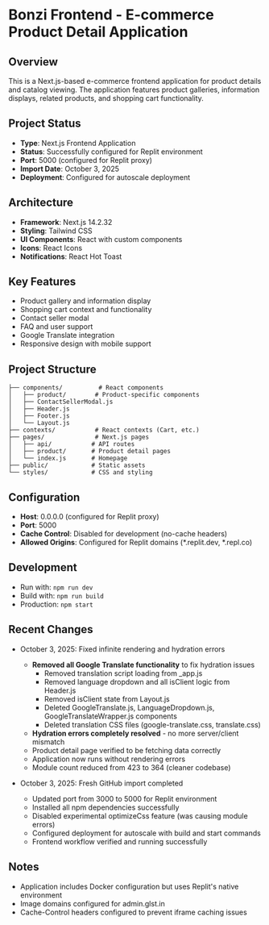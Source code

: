 # Bonzi Frontend - E-commerce Product Detail Application

## Overview
This is a Next.js-based e-commerce frontend application for product details and catalog viewing. The application features product galleries, information displays, related products, and shopping cart functionality.

## Project Status
- **Type**: Next.js Frontend Application
- **Status**: Successfully configured for Replit environment
- **Port**: 5000 (configured for Replit proxy)
- **Import Date**: October 3, 2025
- **Deployment**: Configured for autoscale deployment

## Architecture
- **Framework**: Next.js 14.2.32
- **Styling**: Tailwind CSS
- **UI Components**: React with custom components
- **Icons**: React Icons
- **Notifications**: React Hot Toast

## Key Features
- Product gallery and information display
- Shopping cart context and functionality
- Contact seller modal
- FAQ and user support
- Google Translate integration
- Responsive design with mobile support

## Project Structure
```
├── components/          # React components
│   ├── product/        # Product-specific components
│   ├── ContactSellerModal.js
│   ├── Header.js
│   ├── Footer.js
│   └── Layout.js
├── contexts/           # React contexts (Cart, etc.)
├── pages/              # Next.js pages
│   ├── api/           # API routes
│   ├── product/       # Product detail pages
│   └── index.js       # Homepage
├── public/            # Static assets
└── styles/            # CSS and styling
```

## Configuration
- **Host**: 0.0.0.0 (configured for Replit proxy)
- **Port**: 5000
- **Cache Control**: Disabled for development (no-cache headers)
- **Allowed Origins**: Configured for Replit domains (*.replit.dev, *.repl.co)

## Development
- Run with: `npm run dev`
- Build with: `npm run build`
- Production: `npm start`

## Recent Changes
- October 3, 2025: Fixed infinite rendering and hydration errors
  - **Removed all Google Translate functionality** to fix hydration issues
    - Removed translation script loading from _app.js
    - Removed language dropdown and all isClient logic from Header.js
    - Removed isClient state from Layout.js
    - Deleted GoogleTranslate.js, LanguageDropdown.js, GoogleTranslateWrapper.js components
    - Deleted translation CSS files (google-translate.css, translate.css)
  - **Hydration errors completely resolved** - no more server/client mismatch
  - Product detail page verified to be fetching data correctly
  - Application now runs without rendering errors
  - Module count reduced from 423 to 364 (cleaner codebase)
  
- October 3, 2025: Fresh GitHub import completed
  - Updated port from 3000 to 5000 for Replit environment
  - Installed all npm dependencies successfully
  - Disabled experimental optimizeCss feature (was causing module errors)
  - Configured deployment for autoscale with build and start commands
  - Frontend workflow verified and running successfully

## Notes
- Application includes Docker configuration but uses Replit's native environment
- Image domains configured for admin.glst.in
- Cache-Control headers configured to prevent iframe caching issues
